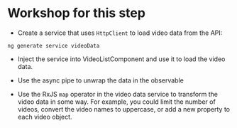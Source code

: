 # Workshop for this step

* Create a service that uses `HttpClient` to load video data from the API:

```
ng generate service videoData
```

* Inject the service into VideoListComponent and use it to load the
  video data.

* Use the async pipe to unwrap the data in the observable

* Use the RxJS `map` operator in the video data service to transform
  the video data in some way. For example, you could limit the number of
  videos, convert the video names to uppercase, or add a new property to
  each video object.

